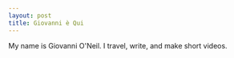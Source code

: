 ```yaml
---
layout: post
title: Giovanni è Qui
---
```


My name is Giovanni O'Neil. I travel, write, and make short videos.
